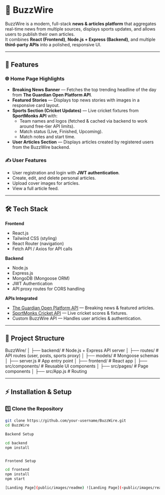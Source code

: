 # 📰 BuzzWire

BuzzWire is a modern, full-stack **news & articles platform** that aggregates real-time news from multiple sources, displays sports updates, and allows users to publish their own articles.  
It combines **React (Frontend)**, **Node.js + Express (Backend)**, and multiple **third-party APIs** into a polished, responsive UI.

---

## 🚀 Features

### 🌐 Home Page Highlights
- **Breaking News Banner** — Fetches the top trending headline of the day from **The Guardian Open Platform API**.
- **Featured Stories** — Displays top news stories with images in a responsive card layout.
- **Sports Section (Cricket Updates)** — Live cricket fixtures from **SportMonks API** with:
  - Team names and logos (fetched & cached via backend to work around free-tier API limits).
  - Match status (Live, Finished, Upcoming).
  - Match notes and start time.
- **User Articles Section** — Displays articles created by registered users from the BuzzWire backend.

### ✍️ User Features
- User registration and login with **JWT authentication**.
- Create, edit, and delete personal articles.
- Upload cover images for articles.
- View a full article feed.

---

## 🛠️ Tech Stack

**Frontend**  
- React.js  
- Tailwind CSS (styling)  
- React Router (navigation)  
- Fetch API / Axios for API calls

**Backend**  
- Node.js  
- Express.js  
- MongoDB (Mongoose ORM)  
- JWT Authentication  
- API proxy routes for CORS handling

**APIs Integrated**  
- [The Guardian Open Platform API](http://open-platform.theguardian.com/) — Breaking news & featured articles.  
- [SportMonks Cricket API](https://docs.sportmonks.com/cricket/) — Live cricket scores & fixtures.  
- Custom BuzzWire API — Handles user articles & authentication.

---

## 📂 Project Structure
BuzzWire/
│
├── backend/ # Node.js + Express API server
│ ├── routes/ # API routes (user, posts, sports proxy)
│ ├── models/ # Mongoose schemas
│ ├── server.js # App entry point
│
├── frontend/ # React app
│ ├── src/components/ # Reusable UI components
│ ├── src/pages/ # Page components
│ ├── src/App.js # Routing



---

## ⚡ Installation & Setup

### 1️⃣ Clone the Repository
```bash
git clone https://github.com/your-username/BuzzWire.git
cd BuzzWire

Backend Setup

cd backend
npm install


Frontend Setup

cd frontend
npm install
npm start

[Landing Page](public/images/readme) ![Landing Page](<public/images/readme/Screenshot 2025-08-06 121301.png>) ![Landing Page](<public/images/readme/Screenshot 2025-08-06 121312.png>) ![Landing Page](<public/images/readme/Screenshot 2025-08-06 121321.png>) ![Landing Page](<public/images/readme/Screenshot 2025-08-06 121330.png>)